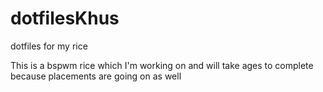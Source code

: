 # dotfilesKhus
dotfiles for my rice 

This is a bspwm rice which I'm working on and will take ages to complete because placements are going on as well
